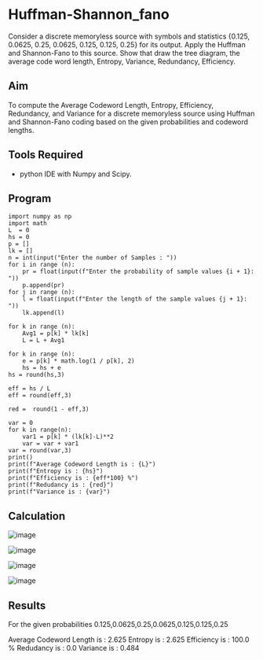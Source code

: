 # Huffman-Shannon_fano
Consider a discrete memoryless source with symbols and statistics {0.125, 0.0625, 0.25, 0.0625, 0.125, 0.125, 0.25} for its output. 
Apply the Huffman and Shannon-Fano to this source. 
Show that draw the tree diagram, the average code word length, Entropy, Variance, Redundancy, Efficiency.

## Aim
To compute the Average Codeword Length, Entropy, Efficiency, Redundancy, and Variance for a discrete memoryless source using Huffman and Shannon-Fano coding based on the given probabilities and codeword lengths.

## Tools Required
- python IDE with Numpy and Scipy.
  
## Program
~~~~
import numpy as np
import math
L  = 0
hs = 0
p = []
lk = []
n = int(input("Enter the number of Samples : "))
for i in range (n):
    pr = float(input(f"Enter the probability of sample values {i + 1}: "))
    p.append(pr)
for j in range (n):
    l = float(input(f"Enter the length of the sample values {j + 1}: "))
    lk.append(l)

for k in range (n):
    Avg1 = p[k] * lk[k]
    L = L + Avg1

for k in range (n):
    e = p[k] * math.log(1 / p[k], 2)
    hs = hs + e
hs = round(hs,3)

eff = hs / L
eff = round(eff,3)

red =  round(1 - eff,3)

var = 0
for k in range(n):
    var1 = p[k] * (lk[k]-L)**2
    var = var + var1
var = round(var,3)
print()
print(f"Average Codeword Length is : {L}")
print(f"Entropy is : {hs}")
print(f"Efficiency is : {eff*100} %")
print(f"Redudancy is : {red}")
print(f"Variance is : {var}")
~~~~
## Calculation
![image](https://github.com/user-attachments/assets/62aa5ca2-e75b-4dec-a024-5ec0564ed47d)

![image](https://github.com/user-attachments/assets/cac8436f-c06c-48af-a378-d2fa34686abf)

![image](https://github.com/user-attachments/assets/9089b27f-6044-4049-8286-34eb3876ec92)

![image](https://github.com/user-attachments/assets/5d21d971-95f5-4e7a-bebd-926e918c1c06)

## Results
For the given probabilities 0.125,0.0625,0.25,0.0625,0.125,0.125,0.25

Average Codeword Length is : 2.625 Entropy is : 2.625 Efficiency is : 100.0 % Redudancy is : 0.0 Variance is : 0.484
